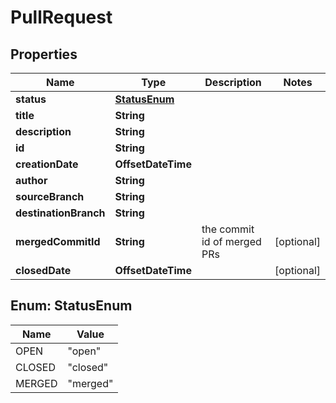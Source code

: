 

# PullRequest


## Properties

| Name | Type | Description | Notes |
|------------ | ------------- | ------------- | -------------|
|**status** | [**StatusEnum**](#StatusEnum) |  |  |
|**title** | **String** |  |  |
|**description** | **String** |  |  |
|**id** | **String** |  |  |
|**creationDate** | **OffsetDateTime** |  |  |
|**author** | **String** |  |  |
|**sourceBranch** | **String** |  |  |
|**destinationBranch** | **String** |  |  |
|**mergedCommitId** | **String** | the commit id of merged PRs |  [optional] |
|**closedDate** | **OffsetDateTime** |  |  [optional] |



## Enum: StatusEnum

| Name | Value |
|---- | -----|
| OPEN | &quot;open&quot; |
| CLOSED | &quot;closed&quot; |
| MERGED | &quot;merged&quot; |



